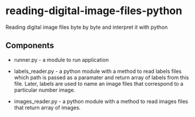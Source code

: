 # reading-digital-image-files-python
Reading digital image files byte by byte and interpret it with python


## Components

* runner.py - a module to run application

* labels_reader.py - a python module with a method to read labels files which path is passed as a paramater and return array of labels from this file. Later, labels are used to name an image files
that correspond to a particular number image.
                       
* images_reader.py - a python module with a method to read images files that return array of images.